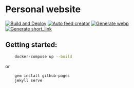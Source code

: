 # Personal website

[![Build and Deploy](https://github.com/joaomarcuslf/joaomarcuslf.com/actions/workflows/build_deploy.yml/badge.svg)](https://github.com/joaomarcuslf/joaomarcuslf.com/actions/workflows/build_deploy.yml)
[![Auto feed creator](https://github.com/joaomarcuslf/joaomarcuslf.com/actions/workflows/update_feed.yml/badge.svg)](https://github.com/joaomarcuslf/joaomarcuslf.com/actions/workflows/update_feed.yml)
[![Generate webp](https://github.com/joaomarcuslf/joaomarcuslf.com/actions/workflows/generate_webp.yml/badge.svg)](https://github.com/joaomarcuslf/joaomarcuslf.com/actions/workflows/generate_webp.yml)
[![Generate short_link](https://github.com/joaomarcuslf/joaomarcuslf.com/actions/workflows/generate_shorturl.yml/badge.svg)](https://github.com/joaomarcuslf/joaomarcuslf.com/actions/workflows/generate_shorturl.yml)

## Getting started:

```sh
    docker-compose up --build
```

or

```sh
    gem install github-pages
    jekyll serve
```
